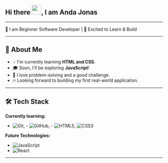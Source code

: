 ##  Hi there <img src="https://raw.githubusercontent.com/MartinHeinz/MartinHeinz/master/wave.gif" width="30px">, I am Anda Jonas
---
🌱  I am Beginner Software Developer | 🚀 Excited to Learn & Build

---

## 🎯 About Me

- 💡 I'm currently learning **HTML and CSS**.
- 🎓 Soon, I'll be exploring **JavaScript**!
- 🤖 I love problem-solving and a good challenge.
- 🔥 Looking forward to building my first real-world application.

---
## 🛠️ Tech Stack

**Currently learning:**

- ![Git](https://img.shields.io/badge/-Git-F05032?style=flat&logo=git&logoColor=white), - ![GitHub](https://img.shields.io/badge/-GitHub-181717?style=flat-circle&logo=github), - ![HTML5](https://img.shields.io/badge/-HTML5-black?style=flat-circle&logo=html5&logoColor=white), ![CSS3](https://img.shields.io/badge/-CSS3-black?style=flat-circle&logo=css3)

**Future Technologies:**
- ![JavaScript](https://img.shields.io/badge/-JavaScript-black?style=flat-circle&logo=javascript)
- ![React](https://img.shields.io/badge/-React-black?style=flat-circle&logo=react)

---
<!--
**andajonas/andajonas** is a ✨ _special_ ✨ repository because its `README.md` (this file) appears on your GitHub profile.

Here are some ideas to get you started:

- 🔭 I’m currently working on ...
- 🌱 I’m currently learning ...
- 👯 I’m looking to collaborate on ...
- 🤔 I’m looking for help with ...
- 💬 Ask me about ...
- 📫 How to reach me: ...
- 😄 Pronouns: ...
- ⚡ Fun fact: ...
-->

